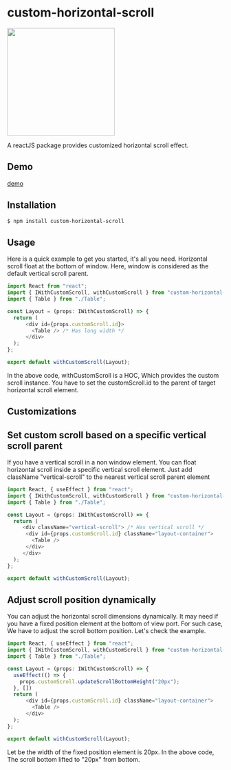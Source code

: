 

# custom-horizontal-scroll

<img 
src='/assets/custom-scroll-example.gif'
height='250' />
<div>
A reactJS package provides customized horizontal scroll effect.
</div>

## Demo
[demo](https://custom-horizontal-scroll-demo.netlify.app)

## Installation

```bash
$ npm install custom-horizontal-scroll
```

## Usage

Here is a quick example to get you started, it's all you need.
Horizontal scroll float at the bottom of window.
Here, window is considered as the default vertical scroll parent.

```typescript
import React from "react";
import { IWithCustomScroll, withCustomScroll } from "custom-horizontal-scroll";
import { Table } from "./Table";

const Layout = (props: IWithCustomScroll) => {
  return (
      <div id={props.customScroll.id}>
        <Table /> /* Has long width */
      </div>
  );
};

export default withCustomScroll(Layout);
```
In the above code, withCustomScroll is a HOC, Which provides the custom scroll instance. 
You have to set the customScroll.id to the parent of target horizontal scroll element.

## Customizations

## Set custom scroll based on a specific vertical scroll parent

If you have a vertical scroll in a non window element.
You can float horizontal scroll inside a specific vertical scroll element.
Just add className "vertical-scroll" to the nearest vertical scroll parent element

```typescript
import React, { useEffect } from "react";
import { IWithCustomScroll, withCustomScroll } from "custom-horizontal-scroll";
import { Table } from "./Table";

const Layout = (props: IWithCustomScroll) => {
  return (
     <div className="vertical-scroll"> /* Has vertical scroll */
      <div id={props.customScroll.id} className="layout-container">
        <Table />
      </div>
     </div>
  );
};

export default withCustomScroll(Layout);
```

## Adjust scroll position dynamically

You can adjust the horizontal scroll dimensions dynamically.
It may need if you have a fixed position element at the bottom of view port.
For such case, We have to adjust the scroll bottom position. Let's check the example.

```typescript
import React, { useEffect } from "react";
import { IWithCustomScroll, withCustomScroll } from "custom-horizontal-scroll";
import { Table } from "./Table";

const Layout = (props: IWithCustomScroll) => {
  useEffect(() => {
    props.customScroll.updateScrollBottomHeight("20px");
  }, [])
  return (
      <div id={props.customScroll.id} className="layout-container">
        <Table />
      </div>
  );
};

export default withCustomScroll(Layout);
```
Let be the width of the fixed position element is 20px.
In the above code, The scroll bottom lifted to "20px" from bottom.